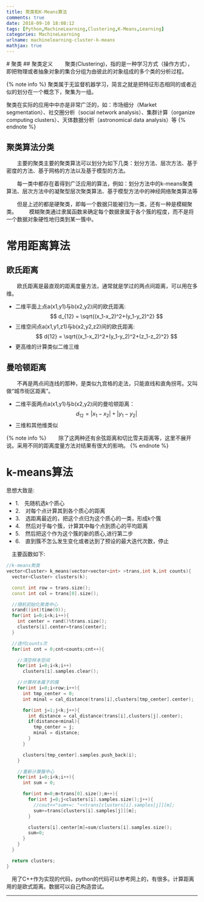 ```yaml
---
title: 聚类和K-Means算法
comments: true
date: 2018-09-10 18:08:12
tags: [Python,MachineLearning,Clustering,K-Means,Learning]
categories: MachineLearning
urlname: machinelearning-cluster-k-means
mathjax: true
---
```


<meta name="referrer" content="no-referrer" />
# 聚类
## 聚类定义
　　聚类(Clustering)，指的是一种学习方式（操作方式），即把物理或者抽象对象的集合分组为由彼此的对象组成的多个类的分析过程。<!--more--> 

{% note info %} 聚类属于无监督机器学习，简言之就是把特征形态相同的或者近似的划分在一个概念下，聚集为一组。

聚类在实际的应用中中亦是非常广泛的，如：市场细分（Market segmentation）、社交圈分析（social network analysis）、集群计算（organize computing clusters）、天体数据分析（astronomical data analysis）等
{% endnote %}

## 聚类算法分类
　　主要的聚类主要的聚类算法可以划分为如下几类：划分方法、层次方法、基于密度的方法、基于网格的方法以及基于模型的方法。

　　每一类中都存在着得到广泛应用的算法，例如：划分方法中的k-means聚类算法、层次方法中的凝聚型层次聚类算法、基于模型方法中的神经网络聚类算法等

　　但是上述的都是硬聚类，即每一个数据只能被归为一类，还有一种是模糊聚类。
   　　模糊聚类通过隶属函数来确定每个数据隶属于各个簇的程度，而不是将一个数据对象硬性地归类到某一簇中。

# 常用距离算法
## 欧氏距离
　　欧氏距离是最直观的距离度量方法，通常就是学过的两点间距离，可以用在多维。

- 二维平面上点a(x1,y1)与b(x2,y2)间的欧氏距离:  
$$ d_{12} = \sqrt{(x_1-x_2)^2+(y_1-y_2)^2} $$
- 三维空间点a(x1,y1,z1)与b(x2,y2,z2)间的欧氏距离:
$$ d{12} = \sqrt{(x_1-x_2)^2+(y_1-y_2)^2+(z_1-z_2)^2} $$
- 更高维的计算类似二维三维

## 曼哈顿距离
　　不再是两点间连线的那种，是类似九宫格的走法，只能直线和直角拐弯。又叫做“城市街区距离”。

- 二维平面两点a(x1,y1)与b(x2,y2)间的曼哈顿距离：
$$ d_12 = |x_1-x_2|+|y_1-y_2| $$
- 三维和其他维类似

{% note info %}
　　除了这两种还有余弦距离和切比雪夫距离等，这里不展开说。采用不同的距离度量方法对结果有很大的影响。
{% endnote %}

# k-means算法
  思想大致是:
- 1.　先随机选k个质心
- 2.　对每个点计算其到各个质心的距离
- 3.　选距离最近的，把这个点归为这个质心的一类，形成k个簇
- 4.　然后对于每个簇，计算其中每个点到质心的平均距离
- 5.　然后把这个作为这个簇的新的质心,进行第二步
- 6.　直到簇不怎么发生变化或者达到了预设的最大迭代次数，停止
  
　主要函数如下:

```C++
//k-means聚类
vector<Cluster> k_means(vector<vector<int> >trans,int k,int counts){
  vector<Cluster> clusters(k);

  const int row = trans.size();
  const int col = trans[0].size();

  //随机初始化聚类中心
  srand((int)time(0));
  for(int i=0;i<k;i++){
    int center = rand()%trans.size();
    clusters[i].center=trans[center]; 
  }

  //迭代counts次
  for(int cnt = 0;cnt<counts;cnt++){

    //清空样本空间
    for(int i=0;i<k;i++)
      clusters[i].samples.clear();

    //计算样本属于的簇
    for(int i=0;i<row;i++){
      int tmp_center = 0;
      int minal = cal_distance(trans[i],clusters[tmp_center].center);

      for(int j=1;j<k;j++){
        int distance = cal_distance(trans[i],clusters[j].center);
        if(distance<minal){
          tmp_center = j;
          minal = distance;
        }
      }

      clusters[tmp_center].samples.push_back(i);
    }

    //重新计算簇中心
    for(int i=0;i<k;i++){
      int sum = 0;

      for(int m=0;m<trans[0].size();m++){
        for(int j=0;j<clusters[i].samples.size();j++){
          //cout<<"sum+=: "<<trans[clusters[i].samples[j]][m];
          sum+=trans[clusters[i].samples[j]][m];
        }

        clusters[i].center[m]=sum/clusters[i].samples.size();
        sum=0;
      }
    }
  }

  return clusters;
}
```

　用了C\+\+作为实现的代码，python的代码可以参考网上的，有很多。计算距离用的是欧式距离。数据可以自己构造尝试。

----------------------------------------------
